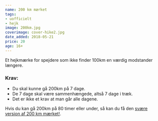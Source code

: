 ```yaml
---
name: 200 km mærket
tags:
- uofficielt
- hejk
image: 200km.jpg
coverimage: cover-hike2.jpg
date_added: 2018-05-21
price: 20
age: 16+
---
```

Et hejkmærke for spejdere som ikke finder 100km en værdig modstander længere.

### Krav:
- Du skal kunne gå 200km på 7 dage.
- De 7 dage skal være sammenhængede, altså 7 dage i træk.
- Det er ikke et krav at man går alle dagene.

Hvis du kan gå 200km på 80 timer eller under, så kan du få den [svære version af 200 km mærket!](/m/200km-hardcore).